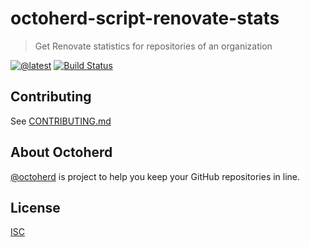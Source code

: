 # octoherd-script-renovate-stats

> Get Renovate statistics for repositories of an organization

[![@latest](https://img.shields.io/npm/v/octoherd-script-renovate-stats.svg)](https://www.npmjs.com/package/octoherd-script-renovate-stats)
[![Build Status](https://github.com/oscard0m/octoherd-script-renovate-stats/workflows/Test/badge.svg)](https://github.com/oscard0m/octoherd-script-renovate-stats/actions?query=workflow%3ATest+branch%3Amain)

## Contributing

See [CONTRIBUTING.md](CONTRIBUTING.md)

## About Octoherd

[@octoherd](https://github.com/octoherd/) is project to help you keep your GitHub repositories in line.

## License

[ISC](LICENSE.md)

